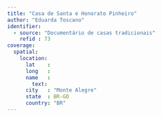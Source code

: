 ```yaml
---
title: "Casa de Santa e Honorato Pinheiro"
author: "Eduarda Toscano"
identifier:
  - source: "Documentário de casas tradicionais"
    refid : 73
coverage:
  spatial:
    location:
      lat    :
      long   :
      name   :
        text:
      city   : "Monte Alegre"
      state  : BR-GO
      country: "BR"
---
```


